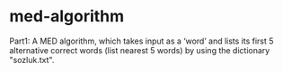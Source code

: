 # med-algorithm
Part1: A MED algorithm, which takes input as a ‘word’ and lists its first 5 alternative correct words (list nearest 5 words) by using the dictionary "sozluk.txt". 
